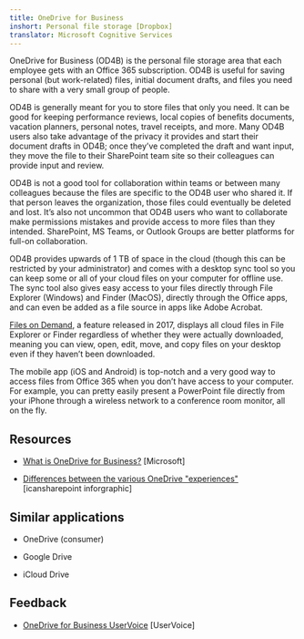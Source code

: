 ```yaml
---
title: OneDrive for Business
inshort: Personal file storage [Dropbox]
translator: Microsoft Cognitive Services
---
```



OneDrive for Business (OD4B) is the personal file storage area that each employee gets with an Office 365 subscription. OD4B is useful for saving personal (but work-related) files, initial document drafts, and files you need to share with a very small group of people.

OD4B is generally meant for you to store files that only you need. It can be good for keeping performance reviews, local copies of benefits documents, vacation planners, personal notes, travel receipts, and more. Many OD4B users also take advantage of the privacy it provides and start their document drafts in OD4B; once they’ve completed the draft and want input, they move the file to their SharePoint team site so their colleagues can provide input and review.

OD4B is not a good tool for collaboration within teams or between many colleagues because the files are specific to the OD4B user who shared it. If that person leaves the organization, those files could eventually be deleted and lost. It’s also not uncommon that OD4B users who want to collaborate make permissions mistakes and provide access to more files than they intended. SharePoint, MS Teams, or Outlook Groups are better platforms for full-on collaboration.

OD4B provides upwards of 1 TB of space in the cloud (though this can be restricted by your administrator) and comes with a desktop sync tool so you can keep some or all of your cloud files on your computer for offline use. The sync tool also gives easy access to your files directly through File Explorer (Windows) and Finder (MacOS), directly through the Office apps, and can even be added as a file source in apps like Adobe Acrobat. 

[Files on Demand](https://blogs.office.com/en-us/2017/05/11/introducing-onedrive-files-on-demand-and-additional-features-making-it-easier-to-access-and-share-files/), a feature released in 2017, displays all cloud files in File Explorer or Finder regardless of whether they were actually downloaded, meaning you can view, open, edit, move, and copy files on your desktop even if they haven’t been downloaded.

The mobile app (iOS and Android) is top-notch and a very good way to access files from Office 365 when you don’t have access to your computer. For example, you can pretty easily present a PowerPoint file directly from your iPhone through a wireless network to a conference room monitor, all on the fly.

Resources
---------

-   [What is OneDrive for
    Business?](https://support.office.com/en-us/article/What-is-OneDrive-for-Business-187f90af-056f-47c0-9656-cc0ddca7fdc2)
    \[Microsoft\]

-   [Differences between the various OneDrive
    "experiences"](http://icsh.pt/OneDriveTree) \[icansharepoint
    inforgraphic\]

Similar applications
--------------------

-   OneDrive (consumer)

-   Google Drive

-   iCloud Drive

Feedback
---------

-   [OneDrive for Business UserVoice](https://onedrive.uservoice.com/forums/262982-onedrive/category/86090-onedrive-for-business)
    \[UserVoice\]


